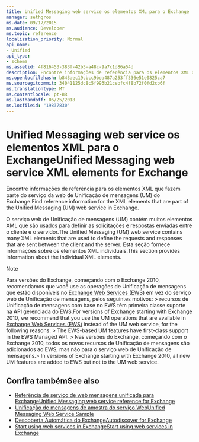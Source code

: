 ```yaml
---
title: Unified Messaging web service os elementos XML para o Exchange
manager: sethgros
ms.date: 09/17/2015
ms.audience: Developer
ms.topic: reference
localization_priority: Normal
api_name:
- Unified
api_type:
- schema
ms.assetid: 4f816453-383f-42b3-a48c-9a7c1d86a54d
description: Encontre informações de referência para os elementos XML que fazem parte do serviço da web de Unificação de mensagens (UM) do Exchange.
ms.openlocfilehash: b843aec19cbcc9bea487a253ff336e51e0825ca7
ms.sourcegitcommit: 34041125dc8c5f993b21cebfc4f8b72f0fd2cb6f
ms.translationtype: MT
ms.contentlocale: pt-BR
ms.lasthandoff: 06/25/2018
ms.locfileid: "19837830"
---
```

# <a name="unified-messaging-web-service-xml-elements-for-exchange"></a><span data-ttu-id="a7a81-103">Unified Messaging web service os elementos XML para o Exchange</span><span class="sxs-lookup"><span data-stu-id="a7a81-103">Unified Messaging web service XML elements for Exchange</span></span>

<span data-ttu-id="a7a81-104">Encontre informações de referência para os elementos XML que fazem parte do serviço da web de Unificação de mensagens (UM) do Exchange.</span><span class="sxs-lookup"><span data-stu-id="a7a81-104">Find reference information for the XML elements that are part of the Unified Messaging (UM) web service in Exchange.</span></span>
  
<span data-ttu-id="a7a81-105">O serviço web de Unificação de mensagens (UM) contém muitos elementos XML que são usados para definir as solicitações e respostas enviadas entre o cliente e o servidor.</span><span class="sxs-lookup"><span data-stu-id="a7a81-105">The Unified Messaging (UM) web service contains many XML elements that are used to define the requests and responses that are sent between the client and the server.</span></span> <span data-ttu-id="a7a81-106">Esta seção fornece informações sobre os elementos XML individuais.</span><span class="sxs-lookup"><span data-stu-id="a7a81-106">This section provides information about the individual XML elements.</span></span>
  
> [!NOTE]
>  <span data-ttu-id="a7a81-107">Para versões do Exchange, começando com o Exchange 2010, recomendamos que você use as operações de Unificação de mensagens que estão disponíveis no [Exchange Web Services (EWS)](http://msdn.microsoft.com/library/60285497-0c4e-4e51-84e1-34dd6d89a5d8%28Office.15%29.aspx) em vez do serviço web de Unificação de mensagens, pelos seguintes motivos: > recursos de Unificação de mensagens com base no EWS têm primeira classe suporte na API gerenciada do EWS.</span><span class="sxs-lookup"><span data-stu-id="a7a81-107">For versions of Exchange starting with Exchange 2010, we recommend that you use the UM operations that are available in [Exchange Web Services (EWS)](http://msdn.microsoft.com/library/60285497-0c4e-4e51-84e1-34dd6d89a5d8%28Office.15%29.aspx) instead of the UM web service, for the following reasons: >  The EWS-based UM features have first-class support in the EWS Managed API.</span></span> <span data-ttu-id="a7a81-108">> Nas versões do Exchange, começando com o Exchange 2010, todos os novos recursos de Unificação de mensagens são adicionados ao EWS, mas não para o serviço web de Unificação de mensagens.</span><span class="sxs-lookup"><span data-stu-id="a7a81-108">>  In versions of Exchange starting with Exchange 2010, all new UM features are added to EWS but not to the UM web service.</span></span> 
  
## <a name="see-also"></a><span data-ttu-id="a7a81-109">Confira também</span><span class="sxs-lookup"><span data-stu-id="a7a81-109">See also</span></span>

- [<span data-ttu-id="a7a81-110">Referência de serviço de web mensagens unificada para Exchange</span><span class="sxs-lookup"><span data-stu-id="a7a81-110">Unified Messaging web service reference for Exchange</span></span>](unified-messaging-web-service-reference-for-exchange.md)
- [<span data-ttu-id="a7a81-111">Unificação de mensagens de amostra do serviço Web</span><span class="sxs-lookup"><span data-stu-id="a7a81-111">Unified Messaging Web Service Sample</span></span>](http://www.microsoft.com/en-us/download/details.aspx?id=14832)
- [<span data-ttu-id="a7a81-112">Descoberta Automática do Exchange</span><span class="sxs-lookup"><span data-stu-id="a7a81-112">Autodiscover for Exchange</span></span>](../exchange-web-services/autodiscover-for-exchange.md)
- [<span data-ttu-id="a7a81-113">Start using web services in Exchange</span><span class="sxs-lookup"><span data-stu-id="a7a81-113">Start using web services in Exchange</span></span>](../exchange-web-services/start-using-web-services-in-exchange.md)
    

